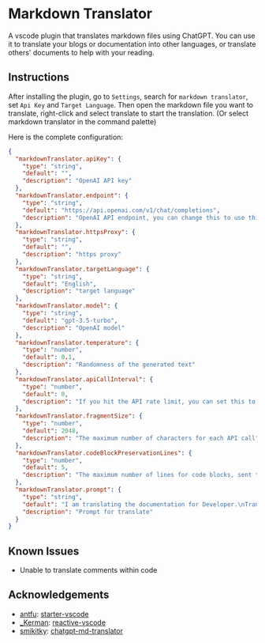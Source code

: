 # Markdown Translator
A vscode plugin that translates markdown files using ChatGPT.
You can use it to translate your blogs or documentation into other languages, or translate others' documents to help with your reading.

## Instructions
After installing the plugin, go to `Settings`, search for `markdown translator`, set `Api Key` and `Target Language`.
Then open the markdown file you want to translate, right-click and select translate to start the translation. (Or select markdown translator in the command palette)

Here is the complete configuration:
```json
{
  "markdownTranslator.apiKey": {
    "type": "string",
    "default": "",
    "description": "OpenAI API key"
  },
  "markdownTranslator.endpoint": {
    "type": "string",
    "default": "https://api.openai.com/v1/chat/completions",
    "description": "OpenAI API endpoint, you can change this to use third-party API"
  },
  "markdownTranslator.httpsProxy": {
    "type": "string",
    "default": "",
    "description": "https proxy"
  },
  "markdownTranslator.targetLanguage": {
    "type": "string",
    "default": "English",
    "description": "target language"
  },
  "markdownTranslator.model": {
    "type": "string",
    "default": "gpt-3.5-turbo",
    "description": "OpenAI model"
  },
  "markdownTranslator.temperature": {
    "type": "number",
    "default": 0.1,
    "description": "Randomness of the generated text"
  },
  "markdownTranslator.apiCallInterval": {
    "type": "number",
    "default": 0,
    "description": "If you hit the API rate limit, you can set this to a positive number"
  },
  "markdownTranslator.fragmentSize": {
    "type": "number",
    "default": 2048,
    "description": "The maximum number of characters for each API call"
  },
  "markdownTranslator.codeBlockPreservationLines": {
    "type": "number",
    "default": 5,
    "description": "The maximum number of lines for code blocks, sent to the API as-is for context"
  },
  "markdownTranslator.prompt": {
    "type": "string",
    "default": "I am translating the documentation for Developer.\nTranslate the Markdown content I'll paste later into %%%%%.\n\nYou must strictly follow the rules below.\n\n- Never change the Markdown markup structure. Don't add or remove links. Do not change any URL.\n- Never change the contents of code blocks even if they appear to have a bug.\n- Always preserve the original line breaks. Do not add or remove blank lines.\n- Never touch the permalink such as `{/*examples*/}` at the end of each heading.\n- Never touch HTML-like tags such as `<Notes>`.",
    "description": "Prompt for translate"
  }
}
```

## Known Issues
* Unable to translate comments within code

## Acknowledgements
* [antfu](https://github.com/antfu): [starter-vscode](https://github.com/antfu/starter-vscode)
* [_Kerman](https://github.com/KermanX): [reactive-vscode](https://github.com/KermanX/reactive-vscode)
* [smikitky](https://github.com/smikitky): [chatgpt-md-translator](https://github.com/smikitky/chatgpt-md-translator)
